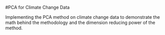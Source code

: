 #PCA for Climate Change Data

Implementing the PCA method on climate change data to demonstrate the math behind the methodology and the dimension reducing power of the method.
